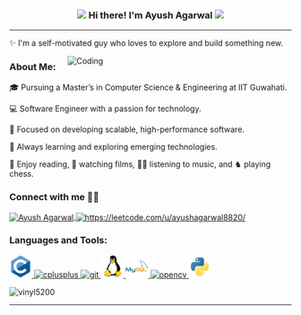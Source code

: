 <!-- Heading -->
<h3 align="center">
  <img src="https://raw.githubusercontent.com/MartinHeinz/MartinHeinz/master/wave.gif" width="30px"> 
  Hi there! I'm Ayush Agarwal
  <img src="https://media.giphy.com/media/WUlplcMpOCEmTGBtBW/giphy.gif" width="30">
</h3>


<!-- About section -->
---
✨ I'm a self-motivated guy who loves to explore and build something new.

<!-- code gif -->
<img align="right" alt="Coding" width="400" src="https://user-images.githubusercontent.com/75851313/151668395-5591532b-28da-46a6-9476-7c9694bcb60e.gif"/>

<h3 align="left">About Me:</h3>
<p>
🎓 Pursuing a Master’s in Computer Science & Engineering at IIT Guwahati.

💻 Software Engineer with a passion for technology.

🚀 Focused on developing scalable, high-performance software.

🌱 Always learning and exploring emerging technologies.

📖 Enjoy reading, 🎥 watching films, 👨‍🎤 listening to music, and ♞ playing chess.

</p>


<!-- About section: END -->

<!-- Connect section -->
<h3>Connect with me 🤝🏻</h3>
<p align="left">
  <a href="https://www.linkedin.com/in/ayush-agarwal-74a4111b8/" target="blank">
    <img align="center" src="https://raw.githubusercontent.com/rahuldkjain/github-profile-readme-generator/master/src/images/icons/Social/linked-in-alt.svg" alt="Ayush Agarwal" height="30" width="40" />
  </a>
  <a href="https://leetcode.com/u/ayushagarwal8820/" target="blank">
    <img align="center" src="https://raw.githubusercontent.com/rahuldkjain/github-profile-readme-generator/master/src/images/icons/Social/leet-code.svg" alt="https://leetcode.com/u/ayushagarwal8820/" height="30" width="40" />
  </a>
  
</p>

<!-- Languages and Tools -->
<h3 align="left">Languages and Tools:</h3>
<p align="left">
  <a href="https://www.cprogramming.com/" target="_blank" rel="noreferrer">
    <img src="https://raw.githubusercontent.com/devicons/devicon/master/icons/c/c-original.svg" alt="c" width="40" height="40"/>
  </a>
  
  <a href="https://www.w3schools.com/java/" target="_blank" rel="noreferrer">
    <img src="https://www.vectorlogo.zone/logos/java/java-horizontal.svg" alt="cplusplus" width="40" height="40"/>
  </a>
  
  <a href="https://git-scm.com/" target="_blank" rel="noreferrer">
    <img src="https://www.vectorlogo.zone/logos/git-scm/git-scm-icon.svg" alt="git" width="40" height="40"/>
  </a>
  
  <a href="https://www.linux.org/" target="_blank" rel="noreferrer">
    <img src="https://raw.githubusercontent.com/devicons/devicon/master/icons/linux/linux-original.svg" alt="linux" width="40" height="40"/>
  </a>
  <a href="https://www.mysql.com/" target="_blank" rel="noreferrer">
    <img src="https://raw.githubusercontent.com/devicons/devicon/master/icons/mysql/mysql-original-wordmark.svg" alt="mysql" width="40" height="40"/>
  </a>
  <a href="https://opencv.org/" target="_blank" rel="noreferrer">
    <img src="https://www.vectorlogo.zone/logos/opencv/opencv-icon.svg" alt="opencv" width="40" height="40"/>
  </a>
  
  <a href="https://www.python.org" target="_blank" rel="noreferrer">
    <img src="https://raw.githubusercontent.com/devicons/devicon/master/icons/python/python-original.svg" alt="python" width="40" height="40"/>
  </a>
</p>

<!-- About Me -->

<!-- Profile Views -->
<p align="left">
  <img src="https://komarev.com/ghpvc/?username=vinyl5200&label=Profile%20views&color=0e75b6&style=flat" alt="vinyl5200" />
</p>


<!-- THE END -->
---
